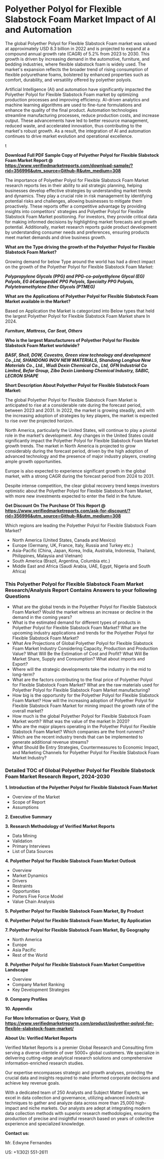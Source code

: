 <meta name="title" content="Global Polyether Polyol for Flexible Slabstock Foam Market Impact of AI and Automation"><meta name="description" content="The global Polyether Polyol for Flexible Slabstock Foam market was valued at approximately USD 8.3 billion in 2022 and is projected to expand at a compound annual grow"><meta name="title" content="Polyether Polyol for Flexible Slabstock Foam Market Size, Share, Scope, Trends, Growth, Opportunities, Analysis, Forecast"><h1>Polyether Polyol for Flexible Slabstock Foam Market Impact of AI and Automation</h1><p>The global Polyether Polyol for Flexible Slabstock Foam market was valued at approximately USD 8.3 billion in 2022 and is projected to expand at a compound annual growth rate (CAGR) of 5.2% from 2023 to 2030. This growth is driven by increasing demand in the automotive, furniture, and bedding industries, where flexible slabstock foam is widely used. The market's expansion reflects the broader trend of rising consumption of flexible polyurethane foams, bolstered by enhanced properties such as comfort, durability, and versatility offered by polyether polyols.</p><p>Artificial Intelligence (AI) and automation have significantly impacted the Polyether Polyol for Flexible Slabstock Foam market by optimizing production processes and improving efficiency. AI-driven analytics and machine learning algorithms are used to fine-tune formulations and enhance the quality of the final product. Automation technologies streamline manufacturing processes, reduce production costs, and increase output. These advancements have led to better resource management, reduced waste, and accelerated innovation, thus contributing to the market's robust growth. As a result, the integration of AI and automation continues to drive market evolution and operational excellence.</p>t</p><p id="" class=""><strong>Download Full PDF Sample Copy of Polyether Polyol for Flexible Slabstock Foam Market Report @ <a href="https://www.verifiedmarketreports.com/download-sample/?rid=356996&utm_source=Github-R&utm_medium=308" target="_blank">https://www.verifiedmarketreports.com/download-sample/?rid=356996&utm_source=Github-R&utm_medium=308</a></strong></p><p>The importance of&nbsp;Polyether Polyol for Flexible Slabstock Foam Market research reports lies in their ability to aid strategic planning, helping businesses develop effective strategies by understanding market trends and dynamics. They play a crucial role in risk management by identifying potential risks and challenges, allowing businesses to mitigate them proactively. These reports offer a competitive advantage by providing insights into competitors' strategies and Polyether Polyol for Flexible Slabstock Foam Market positioning. For investors, they provide critical data for making informed decisions by highlighting market forecasts and growth potential. Additionally, market research reports guide product development by understanding consumer needs and preferences, ensuring products meet market demands and drive business growth.</p><p><strong>What are the&nbsp;Type driving the growth of the Polyether Polyol for Flexible Slabstock Foam Market?</strong></p><p id="" class="">Growing demand for below Type around the world has had a direct impact on the growth of the Polyether Polyol for Flexible Slabstock Foam Market:</p><em><strong>Polypropylene Glycols (PPG) and PPG-co-polyethylene Glycol (EG) Polyols, EG â€œtippedâ€ PPG Polyols, Specialty PPG Polyols, Polytetramethylene Ether Glycols (PTMEG)</strong></em></p><strong>What are the&nbsp;Applications&nbsp;of Polyether Polyol for Flexible Slabstock Foam Market available in the Market?</strong></p><p id="" class="">Based on Application the Market is categorized into Below types that held the largest Polyether Polyol for Flexible Slabstock Foam Market share In 2024.</p><em><strong>Furniture, Mattress, Car Seat, Others</strong></em></p><strong>Who is the largest Manufacturers of Polyether Polyol for Flexible Slabstock Foam Market worldwide?</strong></p><p><em><strong>BASF, Shell, DOW, Covestro, Green view technology and development Co.,Ltd, SHANDONG INOV NEW MATERIALS, Shandong Longhua New Materials Co., Ltd., Wudi Dexin Chemical Co., Ltd, GFN Industrial Co Limited, Befar Group, Zibo Dexin Lianbang Chemical Industry, SABIC, LECRON SHAPE</strong></em></p><p id="" class=""><strong>Short Description About Polyether Polyol for Flexible Slabstock Foam Market:</strong></p><p>The global Polyether Polyol for Flexible Slabstock Foam Market is anticipated to rise at a considerable rate during the forecast period, between 2023 and 2031. In 2022, the market is growing steadily, and with the increasing adoption of strategies by key players, the market is expected to rise over the projected horizon.</p><p>North America, particularly the United States, will continue to play a pivotal role in the market's development. Any changes in the United States could significantly impact the Polyether Polyol for Flexible Slabstock Foam Market growth trends. The market in North America is projected to grow considerably during the forecast period, driven by the high adoption of advanced technology and the presence of major industry players, creating ample growth opportunities.</p><p>Europe is also expected to experience significant growth in the global market, with a strong CAGR during the forecast period from 2024 to 2031.</p><p>Despite intense competition, the clear global recovery trend keeps investors optimistic about the Polyether Polyol for Flexible Slabstock Foam Market, with more new investments expected to enter the field in the future.</p><p id="" class=""><strong>Get Discount On The Purchase Of This Report @ <a href="https://www.verifiedmarketreports.com/ask-for-discount/?rid=356996&utm_source=Github-R&utm_medium=308" target="_blank">https://www.verifiedmarketreports.com/ask-for-discount/?rid=356996&utm_source=Github-R&utm_medium=308</a></strong></p>Which regions are leading the Polyether Polyol for Flexible Slabstock Foam Market?</p><ul><li>North America (United States, Canada and Mexico)</li><li>Europe (Germany, UK, France, Italy, Russia and Turkey etc.)</li><li>Asia-Pacific (China, Japan, Korea, India, Australia, Indonesia, Thailand, Philippines, Malaysia and Vietnam)</li><li>South America (Brazil, Argentina, Columbia etc.)</li><li>Middle East and Africa (Saudi Arabia, UAE, Egypt, Nigeria and South Africa)</li></ul><h3 id="" class="">This Polyether Polyol for Flexible Slabstock Foam Market Research/Analysis Report Contains Answers to your following Questions</h3><ul><li>What are the global trends in the Polyether Polyol for Flexible Slabstock Foam Market? Would the market witness an increase or decline in the demand in the coming years?</li><li>What is the estimated demand for different types of products in Polyether Polyol for Flexible Slabstock Foam Market? What are the upcoming industry applications and trends for the Polyether Polyol for Flexible Slabstock Foam Market?</li><li>What Are Projections of Global Polyether Polyol for Flexible Slabstock Foam Market Industry Considering Capacity, Production and Production Value? What Will Be the Estimation of Cost and Profit? What Will Be Market Share, Supply and Consumption? What about imports and Export?</li><li>Where will the strategic developments take the industry in the mid to long-term?</li><li>What are the factors contributing to the final price of Polyether Polyol for Flexible Slabstock Foam Market? What are the raw materials used for Polyether Polyol for Flexible Slabstock Foam Market manufacturing?</li><li>How big is the opportunity for the Polyether Polyol for Flexible Slabstock Foam Market? How will the increasing adoption of Polyether Polyol for Flexible Slabstock Foam Market for mining impact the growth rate of the overall market?</li><li>How much is the global Polyether Polyol for Flexible Slabstock Foam Market worth? What was the value of the market In 2020?</li><li>Who are the major players operating in the Polyether Polyol for Flexible Slabstock Foam Market? Which companies are the front runners?</li><li>Which are the recent industry trends that can be implemented to generate additional revenue streams?</li><li>What Should Be Entry Strategies, Countermeasures to Economic Impact, and Marketing Channels for Polyether Polyol for Flexible Slabstock Foam Market Industry?</li></ul><h3 id="" class="">Detailed TOC of Global Polyether Polyol for Flexible Slabstock Foam Market Research Report, 2024-2030</h3><p id="" class=""><strong>1. Introduction of the Polyether Polyol for Flexible Slabstock Foam Market</strong></p><ul><li>Overview of the Market</li><li>Scope of Report</li><li>Assumptions</li></ul><p id="" class=""><strong>2. Executive Summary</strong></p><p id="" class=""><strong>3. Research Methodology of Verified Market Reports</strong></p><ul><li>Data Mining</li><li>Validation</li><li>Primary Interviews</li><li>List of Data Sources</li></ul><p id="" class=""><strong>4. Polyether Polyol for Flexible Slabstock Foam Market Outlook</strong></p><ul><li>Overview</li><li>Market Dynamics</li><li>Drivers</li><li>Restraints</li><li>Opportunities</li><li>Porters Five Force Model</li><li>Value Chain Analysis</li></ul><p id="" class=""><strong>5. Polyether Polyol for Flexible Slabstock Foam Market, By Product</strong></p><p id="" class=""><strong>6. Polyether Polyol for Flexible Slabstock Foam Market, By Application</strong></p><p id="" class=""><strong>7. Polyether Polyol for Flexible Slabstock Foam Market, By Geography</strong></p><ul><li>North America</li><li>Europe</li><li>Asia Pacific</li><li>Rest of the World</li></ul><p id="" class=""><strong>8. Polyether Polyol for Flexible Slabstock Foam Market Competitive Landscape</strong></p><ul><li>Overview</li><li>Company Market Ranking</li><li>Key Development Strategies</li></ul><p id="" class=""><strong>9. Company Profiles</strong></p><p id="" class=""><strong>10. Appendix</strong></p><p id="" class=""><strong>For More Information or Query, Visit @ <a href="https://www.verifiedmarketreports.com/product/polyether-polyol-for-flexible-slabstock-foam-market/" target="_blank">https://www.verifiedmarketreports.com/product/polyether-polyol-for-flexible-slabstock-foam-market/</a></strong></p><p id="" class=""><strong>About Us: Verified Market Reports</strong></p><p id="" class="">Verified Market Reports is a premier Global Research and Consulting firm serving a diverse clientele of over 5000+ global customers. We specialize in delivering cutting-edge analytical research solutions and comprehensive information-enriched research studies.</p><p id="" class="">Our expertise encompasses strategic and growth analyses, providing the crucial data and insights required to make informed corporate decisions and achieve key revenue goals.</p><p id="" class="">With a dedicated team of 250 Analysts and Subject Matter Experts, we excel in data collection and governance, utilizing advanced industrial techniques to gather and analyze data across more than 25,000 high-impact and niche markets. Our analysts are adept at integrating modern data collection methods with superior research methodologies, ensuring the production of precise and insightful research based on years of collective experience and specialized knowledge.</p><p id="" class=""><strong>Contact us:</strong></p><p id="" class="">Mr. Edwyne Fernandes</p><p id="" class="">US: +1(302) 551-2611</p>